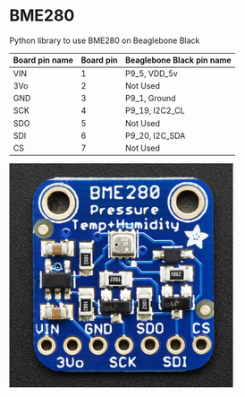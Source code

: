BME280
============

Python library to use BME280 on Beaglebone Black

| Board pin name | Board pin | Beaglebone Black pin name |
|----------------|-----------| --------------------------|
| VIN            | 1         | P9\_5, VDD\_5v           |
| 3Vo            | 2         | Not Used                  |
| GND            | 3         | P9\_1, Ground            |
| SCK            | 4         | P9\_19, I2C2\_CL          |
| SDO            | 5         | Not Used                  |
| SDI            | 6         | P9\_20, I2C_SDA           |
| CS             | 7         | Not Used                  |

![pins](images/BME280.jpg)